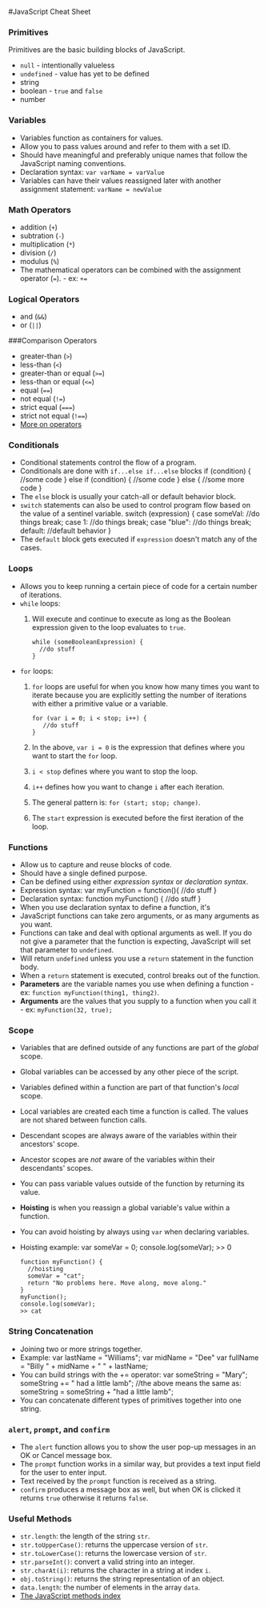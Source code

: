 #JavaScript Cheat Sheet

### Primitives
Primitives are the basic building blocks of JavaScript.
* `null` - intentionally valueless
* `undefined` - value has yet to be defined
* string
* boolean - `true` and `false`
* number

### Variables
* Variables function as containers for values.
* Allow you to pass values around and refer to them with a set ID.
* Should have meaningful and preferably unique names that follow the JavaScript naming conventions.
* Declaration syntax: `var varName = varValue`
* Variables can have their values reassigned later with another assignment statement: `varName = newValue`

### Math Operators

* addition (`+`)
* subtration (`-`)
* multiplication (`*`)
* division (`/`)
* modulus (`%`)
* The mathematical operators can be combined with the assignment operator (`=`). - ex: `+=`

### Logical Operators
* and (`&&`)
* or (`||`)

###Comparison Operators
* greater-than (`>`)
* less-than (`<`)
* greater-than or equal (`>=`)
* less-than or equal (`<=`)
* equal (`==`)
* not equal (`!=`)
* strict equal (`===`)
* strict not equal (`!==`)
* [More on operators](https://developer.mozilla.org/en-US/docs/Web/JavaScript/Guide/Expressions_and_Operators)

### Conditionals
* Conditional statements control the flow of a program.
* Conditionals are done with `if...else if...else` blocks
      if (condition) {
        //some code
      }
      else if (condition) {
        //some code
      }
      else {
        //some more code
      }
* The `else` block is usually your catch-all or default behavior block.
* `switch` statements can also be used to control program flow based on the value of a sentinel variable.
      switch (expression) {
        case someVal:
          //do things
          break;
        case 1:
          //do things
          break;
        case "blue":
          //do things
          break;
        default:
          //default behavior
      }
* The `default` block gets executed if `expression` doesn't match any of the cases.

### Loops
* Allows you to keep running a certain piece of code for a certain number of iterations.
* `while` loops:
  1. Will execute and continue to execute as long as the Boolean expression given to the loop evaluates to `true`.

         while (someBooleanExpression) {
           //do stuff
         }
* `for` loops:
  1. `for` loops are useful for when you know how many times you want to iterate because you are explicitly setting the number of iterations with either a primitive value or a variable.

         for (var i = 0; i < stop; i++) {
            //do stuff
         }
  2. In the above, `var i = 0` is the expression that defines where you want to start the `for` loop.
  3. `i < stop` defines where you want to stop the loop.
  4. `i++` defines how you want to change `i` after each iteration.
  5. The general pattern is: `for (start; stop; change)`.
  6. The `start` expression is executed before the first iteration of the loop.

### Functions
* Allow us to capture and reuse blocks of code.
* Should have a single defined purpose.
* Can be defined using either _expression syntax_ or _declaration syntax_.
* Expression syntax:
        var myFunction = function(){
              //do stuff
      }
* Declaration syntax:
      function myFunction() {
        //do stuff
      }
* When you use declaration syntax to define a function, it's
* JavaScript functions can take zero arguments, or as many arguments as you want.
* Functions can take and deal with optional arguments as well. If you do not give a parameter that the function is expecting, JavaScript will set that parameter to `undefined`.
* Will return `undefined` unless you use a `return` statement in the function body.
* When a `return` statement is executed, control breaks out of the function.
* __Parameters__ are the variable names you use when defining a function - ex: `function myFunction(thing1, thing2)`.
* __Arguments__ are the values that you supply to a function when you call it - ex: `myFunction(32, true);`

### Scope
* Variables that are defined outside of any functions are part of the _global_ scope.
* Global variables can be accessed by any other piece of the script.
* Variables defined within a function are part of that function's _local_ scope.
* Local variables are created each time a function is called. The values are not shared between function calls.
* Descendant scopes are always aware of the variables within their ancestors' scope.
* Ancestor scopes are _not_ aware of the variables within their descendants' scopes.
* You can pass variable values outside of the function by returning its value.
* __Hoisting__ is when you reassign a global variable's value  within a function.
* You can avoid hoisting by always using `var` when declaring variables.
* Hoisting example:
      var someVar = 0;
      console.log(someVar);
      >> 0

      function myFunction() {
        //hoisting
        someVar = "cat";
        return "No problems here. Move along, move along."
      }
      myFunction();
      console.log(someVar);
      >> cat

### String Concatenation
* Joining two or more strings together.
* Example:
      var lastName = "Williams";
      var midName = "Dee"
      var fullName = "Billy " + midName + " " + lastName;
* You can build strings with the += operator:
      var someString = "Mary";
      someString += " had a little lamb";
      //the above means the same as:
      someString = someString + "had a little lamb";
* You can concatenate different types of primitives together into one string.

### `alert`, `prompt`, and `confirm`
* The `alert` function allows you to show the user pop-up messages in an OK or Cancel message box.
* The `prompt` function works in a similar way, but provides a text input field for the user to enter input.
* Text received by the `prompt` function is received as a string.
* `confirm` produces a message box as well, but when OK is clicked it returns `true` otherwise it returns `false`.

### Useful Methods
* `str.length`: the length of the string `str`.
* `str.toUpperCase()`: returns the uppercase version of `str`.
* `str.toLowerCase()`: returns the lowercase version of `str`.
* `str.parseInt()`: convert a valid string into an integer.
* `str.charAt(i)`: returns the character in a string at index `i`.
* `obj.toString()`: returns the string representation of an object.
* `data.length`: the number of elements in the array `data`.
* [The JavaScript methods index](https://developer.mozilla.org/en-US/docs/Web/JavaScript/Reference/Methods_Index)

